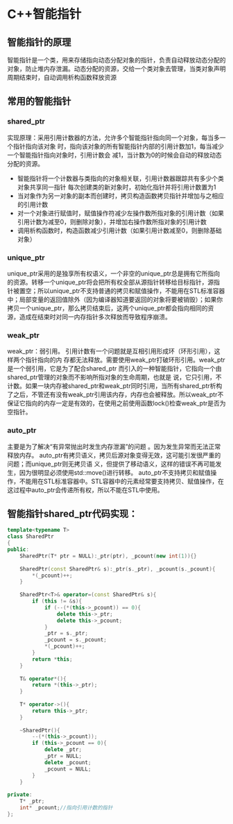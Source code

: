 # C++智能指针

## 智能指针的原理

智能指针是一个类，用来存储指向动态分配对象的指针，负责自动释放动态分配的对象，防止堆内存泄漏。动态分配的资源，交给一个类对象去管理，当类对象声明周期结束时，自动调用析构函数释放资源

## 常用的智能指针

### shared_ptr

实现原理：采用引用计数器的方法，允许多个智能指针指向同一个对象，每当多一个指针指向该对象
时，指向该对象的所有智能指针内部的引用计数加1，每当减少一个智能指针指向对象时，引用计数会
减1，当计数为0的时候会自动的释放动态分配的资源。

+ 智能指针将一个计数器与类指向的对象相关联，引用计数器跟踪共有多少个类对象共享同一指针
    每次创建类的新对象时，初始化指针并将引用计数置为1
+ 当对象作为另一对象的副本而创建时，拷贝构造函数拷贝指针并增加与之相应的引用计数
+ 对一个对象进行赋值时，赋值操作符减少左操作数所指对象的引用计数（如果引用计数为减至0，则删除对象），并增加右操作数所指对象的引用计数
+ 调用析构函数时，构造函数减少引用计数（如果引用计数减至0，则删除基础对象）

### unique_ptr
unique_ptr采用的是独享所有权语义，一个非空的unique_ptr总是拥有它所指向的资源。转移一个unique_ptr将会把所有权全部从源指针转移给目标指针，源指针被置空；所以unique_ptr不支持普通的拷贝和赋值操作，不能用在STL标准容器中；局部变量的返回值除外（因为编译器知道要返回的对象将要被销毁）；如果你拷贝一个unique_ptr，那么拷贝结束后，这两个unique_ptr都会指向相同的资源，造成在结束时对同一内存指针多次释放而导致程序崩溃。

### weak_ptr

weak_ptr：弱引用。 引用计数有一个问题就是互相引用形成环（环形引用），这样两个指针指向的内
存都无法释放。需要使用weak_ptr打破环形引用。weak_ptr是一个弱引用，它是为了配合shared_ptr
而引入的一种智能指针，它指向一个由shared_ptr管理的对象而不影响所指对象的生命周期，也就是
说，它只引用，不计数。如果一块内存被shared_ptr和weak_ptr同时引用，当所有shared_ptr析构了之后，不管还有没有weak_ptr引用该内存，内存也会被释放。所以weak_ptr不保证它指向的内存一定是有效的，在使用之前使用函数lock()检查weak_ptr是否为空指针。

### auto_ptr

主要是为了解决“有异常抛出时发生内存泄漏”的问题 。因为发生异常而无法正常释放内存。
auto_ptr有拷贝语义，拷贝后源对象变得无效，这可能引发很严重的问题；而unique_ptr则无拷贝语
义，但提供了移动语义，这样的错误不再可能发生，因为很明显必须使用std::move()进行转移。
auto_ptr不支持拷贝和赋值操作，不能用在STL标准容器中。STL容器中的元素经常要支持拷贝、赋值操作，在这过程中auto_ptr会传递所有权，所以不能在STL中使用。

## 智能指针shared_ptr代码实现：

```c++
template<typename T>
class SharedPtr
{
public:
    SharedPtr(T* ptr = NULL):_ptr(ptr), _pcount(new int(1)){}
    
    SharedPtr(const SharedPtr& s):_ptr(s._ptr), _pcount(s._pcount){
    	*(_pcount)++;
    }
    
    SharedPtr<T>& operator=(const SharedPtr& s){
    	if (this != &s){
            if (--(*(this->_pcount)) == 0){
                delete this->_ptr;
                delete this->_pcount;
            }
            _ptr = s._ptr;
            _pcount = s._pcount;
            *(_pcount)++;
        }
        return *this;
    }
    
    T& operator*(){
	    return *(this->_ptr);
    }
    
    T* operator->(){
    	return this->_ptr;
    }
    
    ~SharedPtr(){
    	--(*(this->_pcount));
    	if (this->_pcount == 0){
            delete _ptr;
            _ptr = NULL;
            delete _pcount;
            _pcount = NULL;
        }
    }
    
private:
	T* _ptr;
	int* _pcount;//指向引用计数的指针
};
```